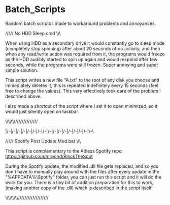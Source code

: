 # Batch_Scripts

Random batch scripts I made to workaround problems and annoyances.

///// No HDD Sleep.cmd \\\\\

When using HDD as a secondary drive it would
constantly go to sleep mode (completely stop spinning)
after about 20 seconds of no activity, and then when any
read/write action was required from it, the programs would
freeze as the HDD audibly started to spin up again and
would respond after few seconds, while the programs
were still frozen. Super annoying and super simple solution.

This script writes a new file "A.txt" to the root of any
disk you choose and immediately deletes it, this
is repeated indefinitely every 15 seconds
(feel free to change the values). This very effectively
took care of the problem I described above.

I also made a shortcut of the script where I set it to
open minimized, so it would just silently open on taskbar.

\\\\\\\\\\\\\\//////////////

|/-\|/-\|/-\|/-\|/-\|/-\|/-\|/-\|/-\|/-\|/-\|/-\|/-\|/-\|/-\|/-\|/-\

///// Spotify Post Update Mod.bat \\\\\

This script is complementary to the Adless Spotify repo:
https://github.com/mrpond/BlockTheSpot

During the Spotify update, the modified .dll file gets replaced,
and so you don't have to manually play around with the files
after every update in the "%APPDATA%\Spotify" folder, you can
just run this script and it will do the work for you.
There is a tiny bit of addition preparation for this to work,
(making another copy of the .dll) which is described
in the script itself.

\\\\\\\\\\\\\\\\\\\///////////////////
